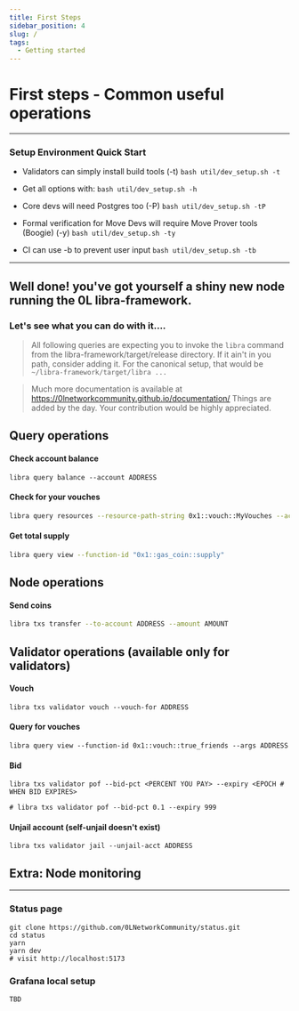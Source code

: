 ```yaml
---
title: First Steps
sidebar_position: 4
slug: /
tags:
  - Getting started
---
```


# First steps - Common useful operations
---

### Setup Environment Quick Start

- Validators can simply install build tools (-t)
`bash util/dev_setup.sh -t`

- Get all options with:
`bash util/dev_setup.sh -h`

- Core devs will need Postgres too (-P)
`bash util/dev_setup.sh -tP`

- Formal verification for Move Devs will require Move Prover tools (Boogie) (-y)
`bash util/dev_setup.sh -ty`

- CI can use -b to prevent user input
`bash util/dev_setup.sh -tb`

---

## Well done! you've got yourself a shiny new node running the 0L libra-framework. 

### Let's see what you can do with it....

> All following queries are expecting you to invoke the `libra` command from the libra-framework/target/release directory. If it ain't in you path, consider adding it.
For the canonical setup, that would be `~/libra-framework/target/libra ...`

> Much more documentation is available at https://0lnetworkcommunity.github.io/documentation/ Things are added by the day. Your contribution would be highly appreciated.


Query operations
----------------

#### Check account balance

```
libra query balance --account ADDRESS
```

#### Check for your vouches
```bash
libra query resources --resource-path-string 0x1::vouch::MyVouches --account ADDRESS
```

#### Get total supply

```bash
libra query view --function-id "0x1::gas_coin::supply"
```

Node operations
----------------

#### Send coins
```bash
libra txs transfer --to-account ADDRESS --amount AMOUNT
```

Validator operations (available only for validators)
----------------

#### Vouch 
```
libra txs validator vouch --vouch-for ADDRESS
```

#### Query for vouches
```
libra query view --function-id 0x1::vouch::true_friends --args ADDRESS
```

#### Bid
```
libra txs validator pof --bid-pct <PERCENT YOU PAY> --expiry <EPOCH # WHEN BID EXPIRES>

# libra txs validator pof --bid-pct 0.1 --expiry 999
```

#### Unjail account (self-unjail doesn't exist)
```
libra txs validator jail --unjail-acct ADDRESS
```


## Extra: Node monitoring
----------------

### Status page

```
git clone https://github.com/0LNetworkCommunity/status.git
cd status
yarn
yarn dev
# visit http://localhost:5173
```

### Grafana local setup

`TBD`